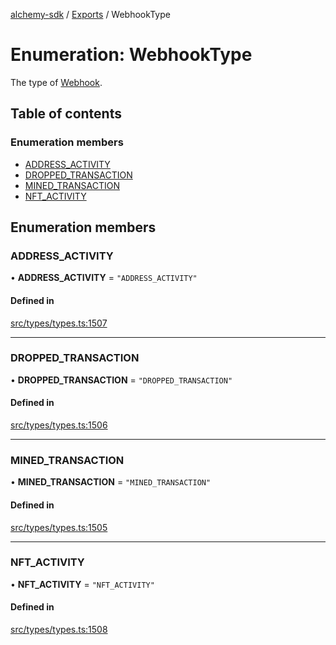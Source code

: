[alchemy-sdk](../README.md) / [Exports](../modules.md) / WebhookType

# Enumeration: WebhookType

The type of [Webhook](../interfaces/Webhook.md).

## Table of contents

### Enumeration members

- [ADDRESS\_ACTIVITY](WebhookType.md#address_activity)
- [DROPPED\_TRANSACTION](WebhookType.md#dropped_transaction)
- [MINED\_TRANSACTION](WebhookType.md#mined_transaction)
- [NFT\_ACTIVITY](WebhookType.md#nft_activity)

## Enumeration members

### ADDRESS\_ACTIVITY

• **ADDRESS\_ACTIVITY** = `"ADDRESS_ACTIVITY"`

#### Defined in

[src/types/types.ts:1507](https://github.com/alchemyplatform/alchemy-sdk-js/blob/30d9ef5/src/types/types.ts#L1507)

___

### DROPPED\_TRANSACTION

• **DROPPED\_TRANSACTION** = `"DROPPED_TRANSACTION"`

#### Defined in

[src/types/types.ts:1506](https://github.com/alchemyplatform/alchemy-sdk-js/blob/30d9ef5/src/types/types.ts#L1506)

___

### MINED\_TRANSACTION

• **MINED\_TRANSACTION** = `"MINED_TRANSACTION"`

#### Defined in

[src/types/types.ts:1505](https://github.com/alchemyplatform/alchemy-sdk-js/blob/30d9ef5/src/types/types.ts#L1505)

___

### NFT\_ACTIVITY

• **NFT\_ACTIVITY** = `"NFT_ACTIVITY"`

#### Defined in

[src/types/types.ts:1508](https://github.com/alchemyplatform/alchemy-sdk-js/blob/30d9ef5/src/types/types.ts#L1508)
